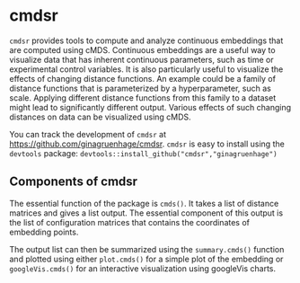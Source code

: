 # cmdsr

`cmdsr` provides tools to compute and analyze continuous embeddings that are computed using cMDS. Continuous embeddings are a useful way to visualize data that has inherent continuous parameters, such as time or experimental control variables. It is also particularly useful to visualize the effects of changing distance functions. An example could be a family of distance functions that is parameterized by a hyperparameter, such as scale. Applying different distance functions from this family to a dataset might lead to significantly different output. Various effects of such changing distances on data can be visualized using cMDS.

You can track the development of `cmdsr` at https://github.com/ginagruenhage/cmdsr. `cmdsr` is easy to install using the `devtools` package:
`devtools::install_github("cmdsr","ginagruenhage")`

## Components of cmdsr
The essential function of the package is `cmds()`. It takes a list of distance matrices and gives a list output. The essential component of this output is the list of configuration matrices that contains the coordinates of embedding points. 

The output list can then be summarized using the `summary.cmds()` function and plotted using either `plot.cmds()` for a simple plot of the embedding or `googleVis.cmds()` for an interactive visualization using googleVis charts. 


